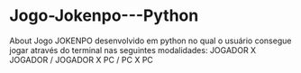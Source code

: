 # Jogo-Jokenpo---Python
  About  Jogo JOKENPO desenvolvido em python no qual o usuário consegue jogar através do terminal nas seguintes modalidades: JOGADOR X JOGADOR / JOGADOR X PC / PC X PC
